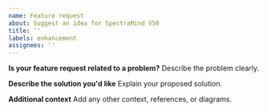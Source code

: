```yaml
---
name: Feature request
about: Suggest an idea for SpectraMind V50
title: ''
labels: enhancement
assignees: ''
---
```


**Is your feature request related to a problem?**
Describe the problem clearly.

**Describe the solution you'd like**
Explain your proposed solution.

**Additional context**
Add any other context, references, or diagrams.
